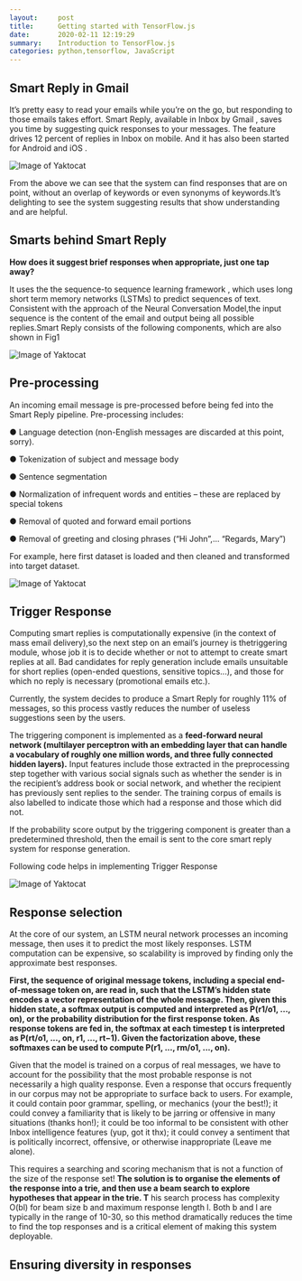 ```yaml
---
layout:     post
title:      Getting started with TensorFlow.js
date:       2020-02-11 12:19:29
summary:    Introduction to TensorFlow.js
categories: python,tensorflow, JavaScript
---
```


## Smart Reply in Gmail

It’s pretty easy to read your emails while you’re on the go, but responding to those emails takes effort. Smart Reply, 
​available in Inbox by Gmail , saves you time by suggesting quick responses to your messages. The feature drives 12 percent 
of replies in Inbox on mobile. And it has also been started for Android and iOS .

![Image of Yaktocat](https://github.com/djinit-ai/djinit-ai.github.io/blob/master/images/ss1.png)


From the above we can see that the system can find responses that are on point, without an overlap of keywords or even 
synonyms of keywords.It’s delighting to see the system suggesting results that show understanding and are helpful.


## Smarts behind Smart Reply


**How does it suggest brief responses when appropriate, just one tap away?**


It uses the the sequence-to sequence learning framework , which uses long short term memory networks (LSTMs) to predict sequences of text. Consistent with the approach of the Neural Conversation Model,the input sequence is the content of the email and output being all possible replies.Smart Reply consists of the following components, which are also shown in Fig1



![Image of Yaktocat](https://miro.medium.com/max/848/1*kgzLawJmfp3i3UCG_KhfDA.png)

## Pre-processing


An incoming email message is pre-processed before being fed into the Smart Reply pipeline. Pre-processing includes:


● Language detection (non-English messages are discarded at this point, sorry).

● Tokenization of subject and message body

● Sentence segmentation
 
● Normalization of infrequent words and entities – these are replaced by special tokens

● Removal of quoted and forward email portions

● Removal of greeting and closing phrases (“Hi John”,... “Regards, Mary”)

For example, here first dataset is loaded and then cleaned and transformed into target dataset.

![Image of Yaktocat](https://miro.medium.com/max/848/1*kgzLawJmfp3i3UCG_KhfDA.png)

## Trigger Response


Computing smart replies is computationally expensive (in the context of mass email delivery),so the next step on an email’s journey is the ​triggering module, whose job it is to decide whether or not to attempt to create smart replies at all. Bad candidates for reply generation include emails unsuitable for ​short replies (open-ended questions, sensitive topics...), and those for which ​no reply is necessary (promotional emails etc.).

Currently, the system decides to produce a Smart Reply for roughly 11% of messages, so this process vastly reduces the number of useless suggestions seen by the users.

The triggering component is implemented as a **feed-forward neural network (multilayer perceptron with an embedding layer that can handle a vocabulary of roughly one million words, and three fully connected hidden layers).** Input features include those extracted in the preprocessing step together with various social signals such as whether the sender is in the recipient’s address book or social network, and whether the recipient has previously sent replies to the sender. The training corpus of emails is also labelled to indicate those which had a response and those which did not.

If the probability score output by the triggering component is greater than a predetermined threshold, then the email is sent to the core smart reply system for response generation.

Following code helps in implementing Trigger Response

![Image of Yaktocat](https://miro.medium.com/max/848/1*kgzLawJmfp3i3UCG_KhfDA.png)

## Response selection


At the core of our system, an LSTM neural network processes an incoming message, then uses it to predict the most likely responses. LSTM computation can be expensive, so scalability is improved by finding only the approximate best responses.

**First, the sequence of original message tokens, including a special end-of-message token on, are read in, such that the LSTM’s hidden state encodes a vector representation of the whole
message. Then, given this hidden state, a softmax output is computed and interpreted as P(r1/o1, ..., on), or the probability distribution for the first response token. As response tokens are fed in, the softmax at each timestep t is interpreted as P(rt/o1, ..., on, r1, ..., rt−1). Given the factorization above, these softmaxes can be used to compute P(r1, ..., rm/o1, ..., on).**

Given that the model is trained on a corpus of real messages, we have to account for the possibility that the most probable response is not necessarily a high quality response. Even a response that occurs frequently in our corpus may not be appropriate to surface back to users. For example, it could contain poor grammar, spelling, or mechanics (your the best!); it could convey a familiarity that is likely to be jarring or offensive in many situations (thanks hon!); it could be too informal to be consistent with other Inbox intelligence features (yup, got it thx); it could convey a sentiment that is politically incorrect, offensive, or otherwise inappropriate (Leave me alone).

This requires a searching and scoring mechanism that is not a function of the size of the response set! **The solution is to organise the elements of the response into a trie, and then use a beam search to explore hypotheses that appear in the trie. T** his search process has complexity O(bl) for beam size b and maximum response length l. Both b and l are typically in the range of 10-30, so this method dramatically reduces the time to find the top responses and is a critical element of making this system deployable.

## Ensuring diversity in responses
